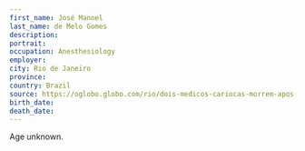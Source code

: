 ```yaml
---
first_name: José Manoel
last_name: de Melo Gomes
description: 
portrait: 
occupation: Anesthesiology
employer: 
city: Rio de Janeiro
province: 
country: Brazil
source: https://oglobo.globo.com/rio/dois-medicos-cariocas-morrem-apos-serem-infectados-com-coronavirus-24354343
birth_date: 
death_date: 
---
```


Age unknown.